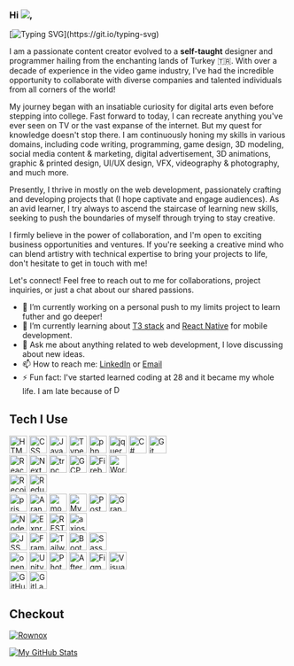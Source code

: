 <h3>Hi <img src="https://cdn.jsdelivr.net/gh/Readme-Workflows/Readme-Icons@main/icons/gifs/wave.gif"/>,</h3> 

[![Typing SVG](https://readme-typing-svg.demolab.com/?lines=my+name+is+Alp;I+am+from+Turkey!)](https://git.io/typing-svg)



I am a passionate content creator evolved to a **self-taught** designer and programmer hailing from the enchanting lands of Turkey 🇹🇷. With over a decade of experience in the video game industry, I've had the incredible opportunity to collaborate with diverse companies and talented individuals from all corners of the world!

My journey began with an insatiable curiosity for digital arts even before stepping into college. Fast forward to today, I can recreate anything you've ever seen on TV or the vast expanse of the internet. But my quest for knowledge doesn't stop there. I am continuously honing my skills in various domains, including code writing, programming, game design, 3D modeling, social media content & marketing, digital advertisement, 3D animations, graphic & printed design, UI/UX design, VFX, videography & photography, and much more.

Presently, I thrive in mostly on the web development, passionately crafting and developing projects that (I hope captivate and engage audiences). As an avid learner, I try always to ascend the staircase of learning new skills, seeking to push the boundaries of myself through trying to stay creative.

I firmly believe in the power of collaboration, and I'm open to exciting business opportunities and ventures. If you're seeking a creative mind who can blend artistry with technical expertise to bring your projects to life, don't hesitate to get in touch with me!

Let's connect! Feel free to reach out to me for collaborations, project inquiries, or just a chat about our shared passions.

- 🔭 I’m currently working on a personal push to my limits project to learn futher and go deeper!
- 🌱 I’m currently learning about [T3 stack](https://github.com/t3-oss/create-t3-app) and [React Native](https://github.com/facebook/react-native) for mobile development.
- 💬 Ask me about anything related to web development, I love discussing about new ideas.
- 📫 How to reach me: [LinkedIn](https://www.linkedin.com/in/ravenwits/) or [Email](mailto:alp@rownox.com)
- ⚡ Fun fact: I've started learned coding at 28 and it became my whole life. I am late because of
  	<img width="16" src="https://cdn.simpleicons.org/dungeonsanddragons/#ED1C24" alt="DnD" title="DnD"/>
  

## Tech I Use
<div>
	  <img width="32" src="https://user-images.githubusercontent.com/25181517/192158954-f88b5814-d510-4564-b285-dff7d6400dad.png" alt="HTML" title="HTML"/>
	  <img width="32" src="https://user-images.githubusercontent.com/25181517/183898674-75a4a1b1-f960-4ea9-abcb-637170a00a75.png" alt="CSS" title="CSS"/>
	  <img width="32" src="https://user-images.githubusercontent.com/25181517/117447155-6a868a00-af3d-11eb-9cfe-245df15c9f3f.png" alt="JavaScript" title="JavaScript"/>
	  <img width="32" src="https://user-images.githubusercontent.com/25181517/183890598-19a0ac2d-e88a-4005-a8df-1ee36782fde1.png" alt="TypeScript" title="TypeScript"/>
  	<img width="32" src="https://cdn.simpleicons.org/php/777BB4" alt="php" title="php"/>
  	<img width="32" src="https://cdn.simpleicons.org/jquery/0769AD" alt="jquery" title="jquery"/>
	  <img width="32" src="https://user-images.githubusercontent.com/25181517/121405384-444d7300-c95d-11eb-959f-913020d3bf90.png" alt="C#" title="C#"/>
	  <img width="32" src="https://user-images.githubusercontent.com/25181517/192108372-f71d70ac-7ae6-4c0d-8395-51d8870c2ef0.png" alt="Git" title="Git"/>
</div>
<div>
  	<img width="32" src="https://user-images.githubusercontent.com/25181517/183897015-94a058a6-b86e-4e42-a37f-bf92061753e5.png" alt="React" title="React"/>
  	<img width="32" src="https://cdn.simpleicons.org/nextdotjs" alt="NextJS" title="NextJS"/>
  	<img width="32" src="https://cdn.simpleicons.org/trpc/2596BE" alt="trpc" title="trpc"/>
  	<img width="32" src="https://user-images.githubusercontent.com/25181517/183911547-990692bc-8411-4878-99a0-43506cdb69cf.png" alt="GCP" title="GCP"/>
	  <img width="32" src="https://user-images.githubusercontent.com/25181517/189716855-2c69ca7a-5149-4647-936d-780610911353.png" alt="Firebase" title="Firebase"/>
	  <img width="32" src="https://user-images.githubusercontent.com/25181517/192158957-b1256181-356c-46a3-beb9-487af08a6266.png" alt="Wordpress" title="Wordpress"/>
</div>
<div>
  	<img width="32" src="https://cdn.simpleicons.org/recoil/3578E5" alt="Recoil" title="Recoil"/>
	  <img width="32" src="https://user-images.githubusercontent.com/25181517/187896150-cc1dcb12-d490-445c-8e4d-1275cd2388d6.png" alt="Redux" title="Redux"/>
</div>
<div>
  	<img width="32" src="https://cdn.simpleicons.org/prisma/2D3748" alt="prisma" title="prisma"/>
  	<img width="32" src="https://cdn.simpleicons.org/arangodb/DDE072" alt="ArangoDB" title="ArangoDB"/>
  	<img width="32" src="https://user-images.githubusercontent.com/25181517/182884177-d48a8579-2cd0-447a-b9a6-ffc7cb02560e.png" alt="mongoDB" title="mongoDB"/>
	  <img width="32" src="https://user-images.githubusercontent.com/25181517/183896128-ec99105a-ec1a-4d85-b08b-1aa1620b2046.png" alt="MySQL" title="MySQL"/>
	  <img width="32" src="https://user-images.githubusercontent.com/25181517/117208740-bfb78400-adf5-11eb-97bb-09072b6bedfc.png" alt="PostgreSQL" title="PostgreSQL"/>
	  <img width="32" src="https://user-images.githubusercontent.com/25181517/192107856-aa92c8b1-b615-47c3-9141-ed0d29a90239.png" alt="GraphQL" title="GraphQL"/>
</div>
<div>
    <img width="32" src="https://user-images.githubusercontent.com/25181517/183568594-85e280a7-0d7e-4d1a-9028-c8c2209e073c.png" alt="Node.js" title="Node.js"/>
	  <img width="32" src="https://user-images.githubusercontent.com/25181517/183859966-a3462d8d-1bc7-4880-b353-e2cbed900ed6.png" alt="Express" title="Express"/>
  	<img width="32" src="https://user-images.githubusercontent.com/25181517/192107858-fe19f043-c502-4009-8c47-476fc89718ad.png" alt="REST" title="REST"/>
  	<img width="32" src="https://cdn.simpleicons.org/axios/5A29E4" alt="axios" title="axios"/>
</div>
<div>
  <img width="32" src="https://cdn.simpleicons.org/jss/#F7DF1E" alt="JSS" title="JSS"/>
  <img width="32" src="https://cdn.simpleicons.org/framer/d2c" alt="Framer" title="Framer"/>
	<img width="32" src="https://user-images.githubusercontent.com/25181517/202896760-337261ed-ee92-4979-84c4-d4b829c7355d.png" alt="Tailwind CSS" title="Tailwind CSS"/>
	<img width="32" src="https://user-images.githubusercontent.com/25181517/183898054-b3d693d4-dafb-4808-a509-bab54cf5de34.png" alt="Bootstrap" title="Bootstrap"/>
	<img width="32" src="https://user-images.githubusercontent.com/25181517/192158956-48192682-23d5-4bfc-9dfb-6511ade346bc.png" alt="Sass" title="Sass"/>
</div>
<div>	
  <img width="32" src="https://cdn.simpleicons.org/openai/412991" alt="openai" title="openai"/>
 	<img width="32" src="https://user-images.githubusercontent.com/25181517/193427941-9437dbbe-376f-40dc-9573-0ef5c02a26a7.png" alt="Unity" title="Unity"/>
  <img width="32" src="https://cdn.simpleicons.org/adobephotoshop/31A8FF" alt="Photoshop" title="Photoshop"/>
	<img width="32" src="https://cdn.simpleicons.org/adobeaftereffects/9999FF" alt="After Effects" title="After Effects"/>
  <img width="32" src="https://user-images.githubusercontent.com/25181517/189715289-df3ee512-6eca-463f-a0f4-c10d94a06b2f.png" alt="Figma" title="Figma"/>
  <img width="32" src="https://user-images.githubusercontent.com/25181517/192108891-d86b6220-e232-423a-bf5f-90903e6887c3.png" alt="Visual Studio Code" title="Visual Studio Code"/>
</div>
<div>
  	<img width="32" src="https://user-images.githubusercontent.com/25181517/192108374-8da61ba1-99ec-41d7-80b8-fb2f7c0a4948.png" alt="GitHub" title="GitHub"/>
	  <img width="32" src="https://user-images.githubusercontent.com/25181517/192108376-c675d39b-90f6-4073-bde6-5a9291644657.png" alt="GitLab" title="GitLab"/>
</div>


## Checkout
[![Rownox](https://i.ibb.co/LRckv41/rownox-0-33x.png)](https://www.rownox.com)

[![My GitHub Stats](https://github-readme-stats.vercel.app/api/?username=ravenwits&count_private=true&theme=github_dark&showicons=true)]()
